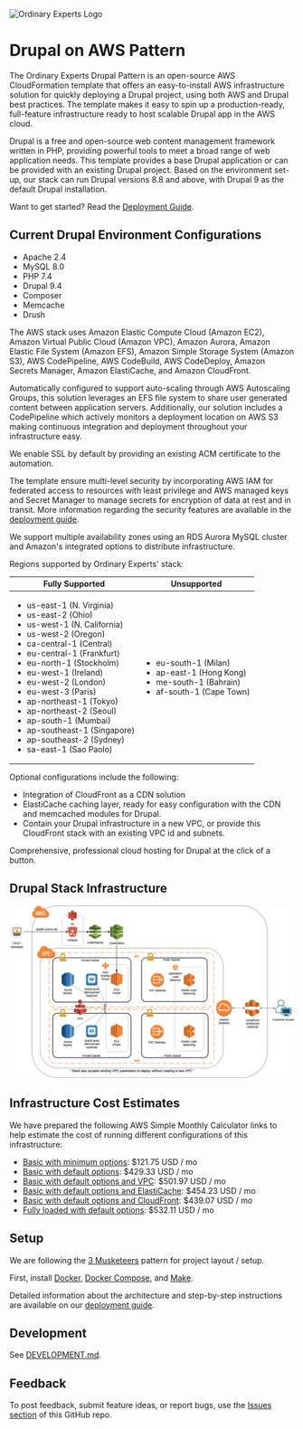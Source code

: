 ![Ordinary Experts Logo](https://ordinaryexperts.com/img/logo.png)

# Drupal on AWS Pattern

The Ordinary Experts Drupal Pattern is an open-source AWS CloudFormation template that offers an easy-to-install AWS infrastructure solution for quickly deploying a Drupal project, using both AWS and Drupal best practices. The template makes it easy to spin up a production-ready, full-feature infrastructure ready to host scalable Drupal app in the AWS cloud.

Drupal is a free and open-source web content management framework written in PHP, providing powerful tools to meet a broad range of web application needs. This template provides a base Drupal application or can be provided with an existing Drupal project. Based on the environment set-up, our stack can run Drupal versions 8.8 and above, with Drupal 9 as the default Drupal installation.

Want to get started?  Read the [Deployment Guide](DEPLOYMENTGUIDE.md).

## Current Drupal Environment Configurations

* Apache 2.4
* MySQL 8.0
* PHP 7.4
* Drupal 9.4
* Composer
* Memcache
* Drush

The AWS stack uses Amazon Elastic Compute Cloud (Amazon EC2), Amazon Virtual Public Cloud (Amazon VPC), Amazon Aurora, Amazon Elastic File System (Amazon EFS), Amazon Simple Storage System (Amazon S3), AWS CodePipeline, AWS CodeBuild, AWS CodeDeploy, Amazon Secrets Manager, Amazon ElastiCache, and Amazon CloudFront.

Automatically configured to support auto-scaling through AWS Autoscaling Groups, this solution leverages an EFS file system to share user generated content between application servers. Additionally, our solution includes a CodePipeline which actively monitors a deployment location on AWS S3 making continuous integration and deployment throughout your infrastructure easy.

We enable SSL by default by providing an existing ACM certificate to the automation.

The template ensure multi-level security by incorporating AWS IAM for federated access to resources with least privilege and AWS managed keys and Secret Manager to manage secrets for encryption of data at rest and in transit. More information regarding the security features are available in the [deployment guide](DEPLOYMENTGUIDE.md/#security).

We support multiple availability zones using an RDS Aurora MySQL cluster and Amazon's integrated options to distribute infrastructure.

Regions supported by Ordinary Experts' stack:

| Fully Supported | Unsupported |
| -------------- | ----------- |
| <ul><li>us-east-1 (N. Virginia)</li><li>us-east-2 (Ohio)</li><li>us-west-1 (N. California)</li><li>us-west-2 (Oregon)</li><li>ca-central-1 (Central)</li><li>eu-central-1 (Frankfurt)</li><li>eu-north-1 (Stockholm)</li><li>eu-west-1 (Ireland)</li><li>eu-west-2 (London)</li><li>eu-west-3 (Paris)</li><li>ap-northeast-1 (Tokyo)</li><li>ap-northeast-2 (Seoul)</li><li>ap-south-1 (Mumbai)</li><li>ap-southeast-1 (Singapore)</li><li>ap-southeast-2 (Sydney)</li><li>sa-east-1 (Sao Paolo)</li></ul> | <ul><li>eu-south-1 (Milan)</li><li>ap-east-1 (Hong Kong)</li><li>me-south-1 (Bahrain)</li><li>af-south-1 (Cape Town)</li></ul> |

Optional configurations include the following:
* Integration of CloudFront as a CDN solution
* ElastiCache caching layer, ready for easy configuration with the CDN and memcached modules for Drupal.
* Contain your Drupal infrastructure in a new VPC, or provide this CloudFront stack with an existing VPC id and subnets.

Comprehensive, professional cloud hosting for Drupal at the click of a button.

## Drupal Stack Infrastructure

![Ordinary Experts Drupal Pattern Topology Diagram](oe_drupal_patterns_topology_diagram.png)

## Infrastructure Cost Estimates

We have prepared the following AWS Simple Monthly Calculator links to help estimate the cost of running different configurations of this infrastructure:

* [Basic with minimum options](https://calculator.s3.amazonaws.com/index.html#r=IAD&key=files/calc-086962bc481edc37a0b1d159f74375dd23c92ca8&v=ver20200610dP): $121.75 USD / mo
* [Basic with default options](https://calculator.s3.amazonaws.com/index.html#r=IAD&key=files/calc-53dc2f9056a2c23c6ca5e46bbf2a17f57b258080&v=ver20200610dP): $429.33 USD / mo
* [Basic with default options and VPC](https://calculator.s3.amazonaws.com/index.html#r=IAD&key=files/calc-9110ebb90e8a5ce555d796d756e8512483deb533&v=ver20200610dP): $501.97 USD / mo
* [Basic with default options and ElastiCache](https://calculator.s3.amazonaws.com/index.html#r=IAD&key=files/calc-8d532112abf9ad1f25b13070f10495a6f1186a51&v=ver20200610dP): $454.23 USD / mo
* [Basic with default options and CloudFront](https://calculator.s3.amazonaws.com/index.html#r=IAD&key=files/calc-f0df89ffe75796bf1dea267462ff91a82531e0cc&v=ver20200610dP): $439.07 USD / mo
* [Fully loaded with default options](https://calculator.s3.amazonaws.com/index.html#r=IAD&key=files/calc-f03799f13f8e4fbd2b6566367b330dcc328c9d1a&v=ver20200610dP): $532.11 USD / mo

## Setup

We are following the [3 Musketeers](https://3musketeers.io/) pattern for project layout / setup.

First, install [Docker](https://www.docker.com/), [Docker Compose](https://docs.docker.com/compose/), and [Make](https://www.gnu.org/software/make/).

Detailed information about the architecture and step-by-step instructions are available on our [deployment guide](DEPLOYMENTGUIDE.md).

## Development

See [DEVELOPMENT.md](DEVELOPMENT.md).

## Feedback

To post feedback, submit feature ideas, or report bugs, use the [Issues section](https://github.com/ordinaryexperts/aws-marketplace-oe-patterns-drupal/issues) of this GitHub repo.
